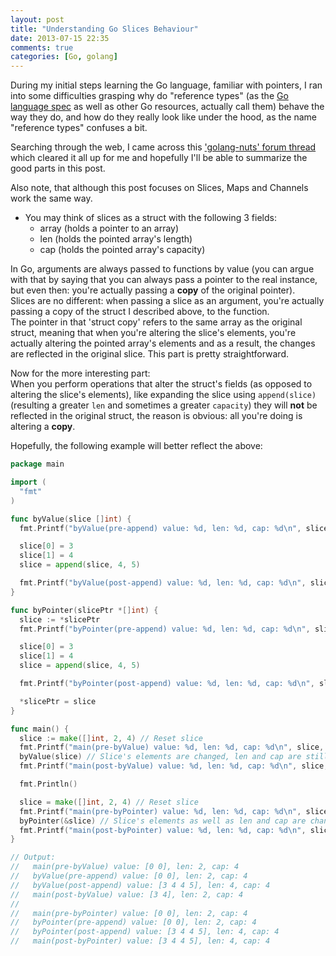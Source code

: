 ```yaml
---
layout: post
title: "Understanding Go Slices Behaviour"
date: 2013-07-15 22:35
comments: true
categories: [Go, golang]
---
```


During my initial steps learning the Go language,
familiar with pointers, I ran into some difficulties grasping why do "reference types" (as the [Go language spec](http://golang.org/ref/spec#Making_slices_maps_and_channel)
 as well as other Go resources, actually call them) behave the way they do, and how do they really look like under the hood, as the name "reference types" confuses a bit.  

Searching through the web, I came across this ['golang-nuts' forum thread](https://groups.google.com/forum/#!msg/golang-nuts/xQUsmdo6oSs/RJ8SF4NsbowJ) which cleared it all up for me
and hopefully I'll be able to summarize the good parts in this post.

Also note, that although this post focuses on Slices, Maps and Channels
work the same way.

- You may think of slices as a struct with the following 3 fields:  
  -  array (holds a pointer to an array)
  -  len (holds the pointed array's length)
  -  cap (holds the pointed array's capacity)

In Go, arguments are always passed to functions by value (you can argue with that by saying that you can always pass a pointer to the real instance, but even then:
you're actually passing a __copy__ of the original pointer).  
Slices are no different: when passing a slice as an argument, you're actually passing a copy of the struct I described above, to the function.  
The pointer in that 'struct copy' refers to the same array as the original struct, meaning that when you're altering the slice's elements, you're actually altering the pointed array's elements and as a result,
the changes are reflected in the original slice. This part is pretty straightforward.

Now for the more interesting part:  
When you perform operations that alter the struct's fields (as opposed to altering the slice's elements), like expanding the slice using `append(slice)` (resulting a greater `len` and sometimes a greater `capacity`) they will __not__ be reflected in the original struct,
the reason is obvious: all you're doing is altering a __copy__.

Hopefully, the following example will better reflect the above:

``` go main.go
package main

import (
  "fmt"
)

func byValue(slice []int) {
  fmt.Printf("byValue(pre-append) value: %d, len: %d, cap: %d\n", slice, len(slice), cap(slice))

  slice[0] = 3
  slice[1] = 4
  slice = append(slice, 4, 5)

  fmt.Printf("byValue(post-append) value: %d, len: %d, cap: %d\n", slice, len(slice), cap(slice))
}

func byPointer(slicePtr *[]int) {
  slice := *slicePtr
  fmt.Printf("byPointer(pre-append) value: %d, len: %d, cap: %d\n", slice, len(slice), cap(slice))

  slice[0] = 3
  slice[1] = 4
  slice = append(slice, 4, 5)

  fmt.Printf("byPointer(post-append) value: %d, len: %d, cap: %d\n", slice, len(slice), cap(slice))

  *slicePtr = slice
}

func main() {
  slice := make([]int, 2, 4) // Reset slice
  fmt.Printf("main(pre-byValue) value: %d, len: %d, cap: %d\n", slice, len(slice), cap(slice))
  byValue(slice) // Slice's elements are changed, len and cap are still the same.
  fmt.Printf("main(post-byValue) value: %d, len: %d, cap: %d\n", slice, len(slice), cap(slice))

  fmt.Println()

  slice = make([]int, 2, 4) // Reset slice
  fmt.Printf("main(pre-byPointer) value: %d, len: %d, cap: %d\n", slice, len(slice), cap(slice))
  byPointer(&slice) // Slice's elements as well as len and cap are changed.
  fmt.Printf("main(post-byPointer) value: %d, len: %d, cap: %d\n", slice, len(slice), cap(slice))
}

// Output:
//   main(pre-byValue) value: [0 0], len: 2, cap: 4
//   byValue(pre-append) value: [0 0], len: 2, cap: 4
//   byValue(post-append) value: [3 4 4 5], len: 4, cap: 4
//   main(post-byValue) value: [3 4], len: 2, cap: 4
//
//   main(pre-byPointer) value: [0 0], len: 2, cap: 4
//   byPointer(pre-append) value: [0 0], len: 2, cap: 4
//   byPointer(post-append) value: [3 4 4 5], len: 4, cap: 4
//   main(post-byPointer) value: [3 4 4 5], len: 4, cap: 4
```
